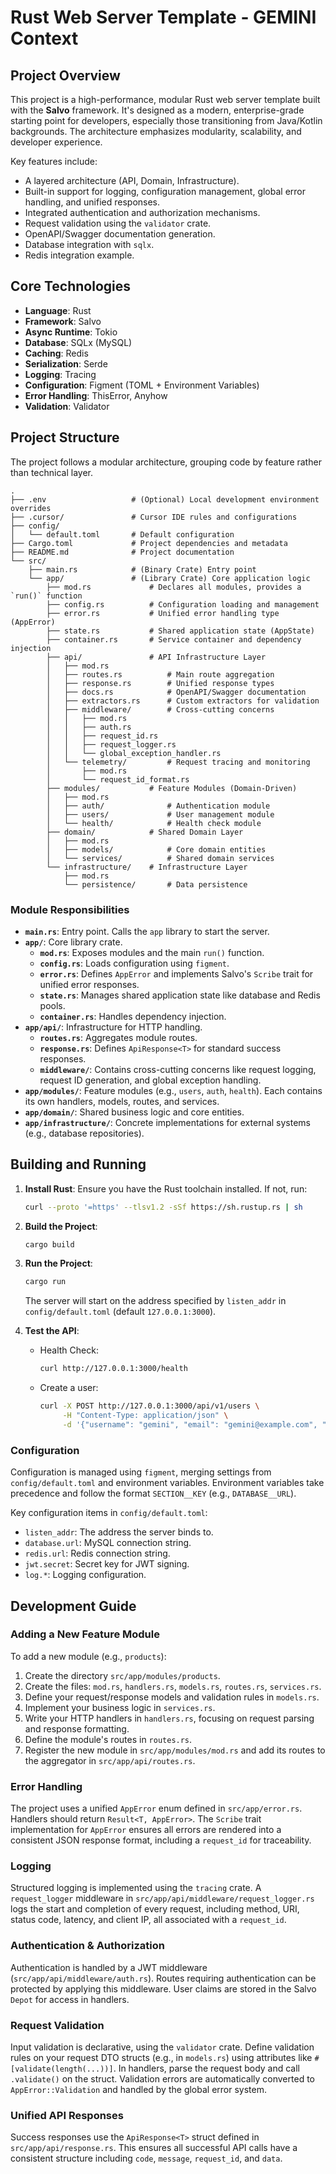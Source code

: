# Rust Web Server Template - GEMINI Context

## Project Overview

This project is a high-performance, modular Rust web server template built with the **Salvo** framework. It's designed as a modern, enterprise-grade starting point for developers, especially those transitioning from Java/Kotlin backgrounds. The architecture emphasizes modularity, scalability, and developer experience.

Key features include:
- A layered architecture (API, Domain, Infrastructure).
- Built-in support for logging, configuration management, global error handling, and unified responses.
- Integrated authentication and authorization mechanisms.
- Request validation using the `validator` crate.
- OpenAPI/Swagger documentation generation.
- Database integration with `sqlx`.
- Redis integration example.

## Core Technologies

- **Language**: Rust
- **Framework**: Salvo
- **Async Runtime**: Tokio
- **Database**: SQLx (MySQL)
- **Caching**: Redis
- **Serialization**: Serde
- **Logging**: Tracing
- **Configuration**: Figment (TOML + Environment Variables)
- **Error Handling**: ThisError, Anyhow
- **Validation**: Validator

## Project Structure

The project follows a modular architecture, grouping code by feature rather than technical layer.

```
.
├── .env                   # (Optional) Local development environment overrides
├── .cursor/               # Cursor IDE rules and configurations
├── config/
│   └── default.toml       # Default configuration
├── Cargo.toml             # Project dependencies and metadata
├── README.md              # Project documentation
└── src/
    ├── main.rs            # (Binary Crate) Entry point
    └── app/               # (Library Crate) Core application logic
        ├── mod.rs             # Declares all modules, provides a `run()` function
        ├── config.rs          # Configuration loading and management
        ├── error.rs           # Unified error handling type (AppError)
        ├── state.rs           # Shared application state (AppState)
        ├── container.rs       # Service container and dependency injection
        ├── api/               # API Infrastructure Layer
        │   ├── mod.rs
        │   ├── routes.rs          # Main route aggregation
        │   ├── response.rs        # Unified response types
        │   ├── docs.rs            # OpenAPI/Swagger documentation
        │   ├── extractors.rs      # Custom extractors for validation
        │   ├── middleware/        # Cross-cutting concerns
        │   │   ├── mod.rs
        │   │   ├── auth.rs
        │   │   ├── request_id.rs
        │   │   ├── request_logger.rs
        │   │   └── global_exception_handler.rs
        │   └── telemetry/         # Request tracing and monitoring
        │       ├── mod.rs
        │       └── request_id_format.rs
        ├── modules/           # Feature Modules (Domain-Driven)
        │   ├── mod.rs
        │   ├── auth/              # Authentication module
        │   ├── users/             # User management module
        │   └── health/            # Health check module
        ├── domain/            # Shared Domain Layer
        │   ├── mod.rs
        │   ├── models/            # Core domain entities
        │   └── services/          # Shared domain services
        └── infrastructure/    # Infrastructure Layer
            ├── mod.rs
            └── persistence/       # Data persistence
```

### Module Responsibilities

- **`main.rs`**: Entry point. Calls the `app` library to start the server.
- **`app/`**: Core library crate.
    - **`mod.rs`**: Exposes modules and the main `run()` function.
    - **`config.rs`**: Loads configuration using `figment`.
    - **`error.rs`**: Defines `AppError` and implements Salvo's `Scribe` trait for unified error responses.
    - **`state.rs`**: Manages shared application state like database and Redis pools.
    - **`container.rs`**: Handles dependency injection.
- **`app/api/`**: Infrastructure for HTTP handling.
    - **`routes.rs`**: Aggregates module routes.
    - **`response.rs`**: Defines `ApiResponse<T>` for standard success responses.
    - **`middleware/`**: Contains cross-cutting concerns like request logging, request ID generation, and global exception handling.
- **`app/modules/`**: Feature modules (e.g., `users`, `auth`, `health`). Each contains its own handlers, models, routes, and services.
- **`app/domain/`**: Shared business logic and core entities.
- **`app/infrastructure/`**: Concrete implementations for external systems (e.g., database repositories).

## Building and Running

1.  **Install Rust**: Ensure you have the Rust toolchain installed. If not, run:
    ```bash
    curl --proto '=https' --tlsv1.2 -sSf https://sh.rustup.rs | sh
    ```
2.  **Build the Project**:
    ```bash
    cargo build
    ```
3.  **Run the Project**:
    ```bash
    cargo run
    ```
    The server will start on the address specified by `listen_addr` in `config/default.toml` (default `127.0.0.1:3000`).

4.  **Test the API**:
    -   Health Check:
        ```bash
        curl http://127.0.0.1:3000/health
        ```
    -   Create a user:
        ```bash
        curl -X POST http://127.0.0.1:3000/api/v1/users \
             -H "Content-Type: application/json" \
             -d '{"username": "gemini", "email": "gemini@example.com", "age": 25}'
        ```

### Configuration

Configuration is managed using `figment`, merging settings from `config/default.toml` and environment variables. Environment variables take precedence and follow the format `SECTION__KEY` (e.g., `DATABASE__URL`).

Key configuration items in `config/default.toml`:
- `listen_addr`: The address the server binds to.
- `database.url`: MySQL connection string.
- `redis.url`: Redis connection string.
- `jwt.secret`: Secret key for JWT signing.
- `log.*`: Logging configuration.

## Development Guide

### Adding a New Feature Module

To add a new module (e.g., `products`):
1.  Create the directory `src/app/modules/products`.
2.  Create the files: `mod.rs`, `handlers.rs`, `models.rs`, `routes.rs`, `services.rs`.
3.  Define your request/response models and validation rules in `models.rs`.
4.  Implement your business logic in `services.rs`.
5.  Write your HTTP handlers in `handlers.rs`, focusing on request parsing and response formatting.
6.  Define the module's routes in `routes.rs`.
7.  Register the new module in `src/app/modules/mod.rs` and add its routes to the aggregator in `src/app/api/routes.rs`.

### Error Handling

The project uses a unified `AppError` enum defined in `src/app/error.rs`. Handlers should return `Result<T, AppError>`. The `Scribe` trait implementation for `AppError` ensures all errors are rendered into a consistent JSON response format, including a `request_id` for traceability.

### Logging

Structured logging is implemented using the `tracing` crate. A `request_logger` middleware in `src/app/api/middleware/request_logger.rs` logs the start and completion of every request, including method, URI, status code, latency, and client IP, all associated with a `request_id`.

### Authentication & Authorization

Authentication is handled by a JWT middleware (`src/app/api/middleware/auth.rs`). Routes requiring authentication can be protected by applying this middleware. User claims are stored in the Salvo `Depot` for access in handlers.

### Request Validation

Input validation is declarative, using the `validator` crate. Define validation rules on your request DTO structs (e.g., in `models.rs`) using attributes like `#[validate(length(...))]`. In handlers, parse the request body and call `.validate()` on the struct. Validation errors are automatically converted to `AppError::Validation` and handled by the global error system.

### Unified API Responses

Success responses use the `ApiResponse<T>` struct defined in `src/app/api/response.rs`. This ensures all successful API calls have a consistent structure including `code`, `message`, `request_id`, and `data`.